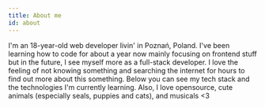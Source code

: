 ```yaml
---
title: About me
id: about
---
```

I'm an 18-year-old web developer livin' in Poznań, Poland. I've been learning how to code for about a year now mainly focusing on frontend stuff but in the future, I see myself more as a full-stack developer. I love the feeling of not knowing something and searching the internet for hours to find out more about this something. Below you can see my tech stack and the technologies I'm currently learning.
Also, I love opensource, cute animals (especially seals, puppies and cats), and musicals <3